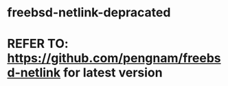# freebsd-netlink-depracated

# REFER TO: https://github.com/pengnam/freebsd-netlink for latest version

